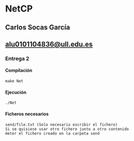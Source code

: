 # NetCP
## Carlos Socas García
## alu0101104836@ull.edu.es
### Entrega 2
#### Compilación
    make Net
#### Ejecución
    ./Net
#### Ficheros necesarios
    send/file.txt (Solo necesario escribir el fichero)
    Si se quisiese usar otro fichero junto a otro contenido
    meter el fichero creado en la carpeta send
